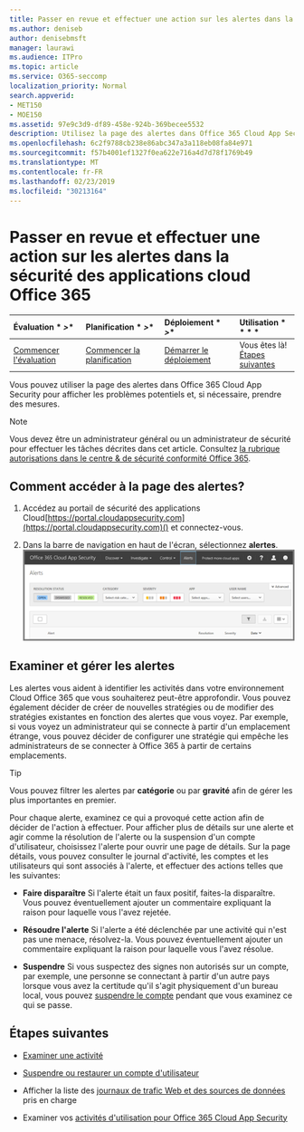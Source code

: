```yaml
---
title: Passer en revue et effectuer une action sur les alertes dans la sécurité des applications cloud Office 365
ms.author: deniseb
author: denisebmsft
manager: laurawi
ms.audience: ITPro
ms.topic: article
ms.service: O365-seccomp
localization_priority: Normal
search.appverid:
- MET150
- MOE150
ms.assetid: 97e9c3d9-df89-458e-924b-369becee5532
description: Utilisez la page des alertes dans Office 365 Cloud App Security pour afficher les problèmes potentiels et prendre des mesures. Vous pouvez ignorer ou résoudre les alertes et, si nécessaire, suspendre un compte d'utilisateur.
ms.openlocfilehash: 6c2f9788cb238e86abc347a3a118eb08fa84e971
ms.sourcegitcommit: f57b4001ef1327f0ea622e716a4d7d78f1769b49
ms.translationtype: MT
ms.contentlocale: fr-FR
ms.lasthandoff: 02/23/2019
ms.locfileid: "30213164"
---
```

# <a name="review-and-take-action-on-alerts-in-office-365-cloud-app-security"></a>Passer en revue et effectuer une action sur les alertes dans la sécurité des applications cloud Office 365
  
|Évaluation * *\>**|Planification * *\>**|Déploiement * *\>**|Utilisation * * * *|
|:-----|:-----|:-----|:-----|
|[Commencer l'évaluation](office-365-cas-overview.md) <br/> |[Commencer la planification](get-ready-for-office-365-cas.md) <br/> |[Démarrer le déploiement](turn-on-office-365-cas.md) <br/> |Vous êtes là!  <br/> [Étapes suivantes](#next-steps) <br/> |
   
Vous pouvez utiliser la page des alertes dans Office 365 Cloud App Security pour afficher les problèmes potentiels et, si nécessaire, prendre des mesures.
  
> [!NOTE]
> Vous devez être un administrateur général ou un administrateur de sécurité pour effectuer les tâches décrites dans cet article. Consultez [la rubrique autorisations dans le centre &amp; de sécurité conformité Office 365](permissions-in-the-security-and-compliance-center.md). 
  
## <a name="how-to-get-to-the-alerts-page"></a>Comment accéder à la page des alertes?

1. Accédez au portail de sécurité des applications Cloud[https://portal.cloudappsecurity.com](https://portal.cloudappsecurity.com)() et connectez-vous.
  
2. Dans la barre de navigation en haut de l'écran, sélectionnez **alertes**.<br/>![Sur la page alertes, vous pouvez voir les alertes déclenchées et toutes les actions entreprises.](media/3b53d4c9-4b13-435d-8547-8c0f9ae6b914.png)
  
## <a name="review-and-handle-alerts"></a>Examiner et gérer les alertes

Les alertes vous aident à identifier les activités dans votre environnement Cloud Office 365 que vous souhaiterez peut-être approfondir. Vous pouvez également décider de créer de nouvelles stratégies ou de modifier des stratégies existantes en fonction des alertes que vous voyez. Par exemple, si vous voyez un administrateur qui se connecte à partir d'un emplacement étrange, vous pouvez décider de configurer une stratégie qui empêche les administrateurs de se connecter à Office 365 à partir de certains emplacements.
  
> [!TIP]
> Vous pouvez filtrer les alertes par **catégorie** ou par **gravité** afin de gérer les plus importantes en premier. 
  
Pour chaque alerte, examinez ce qui a provoqué cette action afin de décider de l'action à effectuer. Pour afficher plus de détails sur une alerte et agir comme la résolution de l'alerte ou la suspension d'un compte d'utilisateur, choisissez l'alerte pour ouvrir une page de détails. Sur la page détails, vous pouvez consulter le journal d'activité, les comptes et les utilisateurs qui sont associés à l'alerte, et effectuer des actions telles que les suivantes:
  
- **Faire disparaître** Si l'alerte était un faux positif, faites-la disparaître. Vous pouvez éventuellement ajouter un commentaire expliquant la raison pour laquelle vous l'avez rejetée. 
    
- **Résoudre l'alerte** Si l'alerte a été déclenchée par une activité qui n'est pas une menace, résolvez-la. Vous pouvez éventuellement ajouter un commentaire expliquant la raison pour laquelle vous l'avez résolue. 
    
- **Suspendre** Si vous suspectez des signes non autorisés sur un compte, par exemple, une personne se connectant à partir d'un autre pays lorsque vous avez la certitude qu'il s'agit physiquement d'un bureau local, vous pouvez [suspendre le compte](suspend-or-restore-an-account-in-ocas.md) pendant que vous examinez ce qui se passe. 
    
## <a name="next-steps"></a>Étapes suivantes

- [Examiner une activité](investigate-an-activity-in-office-365-cas.md)
    
- [Suspendre ou restaurer un compte d'utilisateur](suspend-or-restore-an-account-in-ocas.md)
    
- Afficher la liste des [journaux de trafic Web et des sources de données](web-traffic-logs-and-data-sources-for-ocas.md) pris en charge
    
- Examiner vos [activités d'utilisation pour Office 365 Cloud App Security](utilization-activities-for-ocas.md)
    

